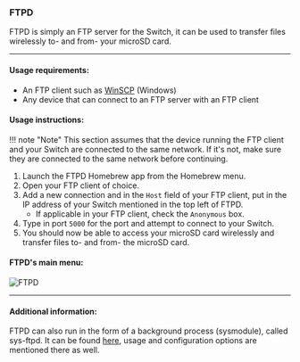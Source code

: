### **FTPD**

FTPD is simply an FTP server for the Switch, it can be used to transfer files wirelessly to- and from- your microSD card.

-----

#### Usage requirements:

- An FTP client such as [WinSCP](https://winscp.net/eng/download.php) (Windows)
- Any device that can connect to an FTP server with an FTP client

#### Usage instructions:

!!! note "Note"
    This section assumes that the device running the FTP client and your Switch are connected to the same network. If it's not, make sure they are connected to the same network before continuing.

1. Launch the FTPD Homebrew app from the Homebrew menu.
1. Open your FTP client of choice.
1. Add a new connection and in the `Host` field of your FTP client, put in the IP address of your Switch mentioned in the top left of FTPD.
    - If applicable in your FTP client, check the `Anonymous` box.
1. Type in port `5000` for the port and attempt to connect to your Switch.
1. You should now be able to access your microSD card wirelessly and transfer files to- and from- the microSD card.

#### FTPD's main menu:

![FTPD](img/ftpd.jpg)

-----

#### Additional information:

FTPD can also run in the form of a background process (sysmodule), called sys-ftpd. It can be found [here](https://github.com/cathery/sys-ftpd), usage and configuration options are mentioned there as well.
